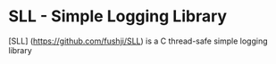 # SLL - Simple Logging Library

[SLL] (https://github.com/fushji/SLL) is a C thread-safe simple logging library
